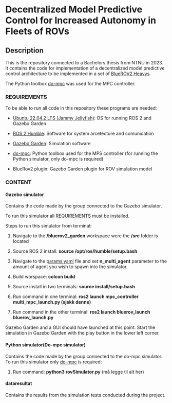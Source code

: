 # Decentralized Model Predictive Control for Increased Autonomy in Fleets of ROVs

## Description

This is the repository connected to a Bachelors thesis from NTNU in 2023. It contains the code for implementation of a decentralized model predictive control architecture to be implemented in a set of [BlueROV2 Heavys](https://bluerobotics.com/store/rov/bluerov2-upgrade-kits/brov2-heavy-retrofit/).

The Python toolbox [do-mpc](https://www.do-mpc.com/en/latest/) was used for the MPC controller.

### REQUIREMENTS

To be able to run all code in this repository these programs are needed:

- [Ubuntu 22.04.2 LTS (Jammy Jellyfish)](https://releases.ubuntu.com/jammy/): OS for running ROS 2 and Gazebo Garden

- [ROS 2 Humble](https://docs.ros.org/en/humble/index.html): Software for system arcetecture and comunication

- [Gazebo Garden](https://gazebosim.org/docs/garden/install_ubuntu): Simulation software

- [do-mpc](https://www.do-mpc.com/en/latest/): Python toolbox used for the MPS controller (for running the Python simulator, only do-mpc is required)

-  BlueRov2 plugin: Gazebo Garden plugin for ROV simulation model

### CONTENT

#### Gazebo simulator

Contains the code made by the group connected to the Gazebo simulator.

To run this simulator all [REQUIREMENTS](https://github.com/lrfosso/TowardsUnderwaterAutonomousFleets#requirements) must be installed.

Steps to run this simulator from terminal:

1. Navigate to the **/bluerov2_garden** workspace were the **/src** folder is located

2. Source ROS 2 install: **source /opt/ros/humble/setup.bash**

3. Navigate to the [params.yaml](https://github.com/lrfosso/TowardsUnderwaterAutonomousFleets/blob/main/GazeboSimulator/mpc_controller/params/params.yaml) file and set **n_multi_agent** parameter to the amount of agent you wish to spawn into the simulator.

4. Build worspace: **colcon build**

5. Source install in two terminals: **source install/setup.bash** 

6.  Run command in one terminal: **ros2 launch mpc_controller multi_mpc_launch.py (sjekk denne)**

7. Run command in the other terminal: **ros2 launch bluerov_launch bluerov_launch.py**

Gazebo Garden and a GUI should have launched at this point. Start the simulation in Gazebo Garden with the play button in the lower left corner.

#### Python simulator(Do-mpc simulator)

Contains the code made by the group connected to the do-mpc simulator.
To run this simulator only [do-mpc](https://www.do-mpc.com/en/latest/) is required:
1. Run command: **python3 rovSimulator.py** (må legge til alt her)

#### dataresultat

Contains the results from the simulation tests conducted during the project.
